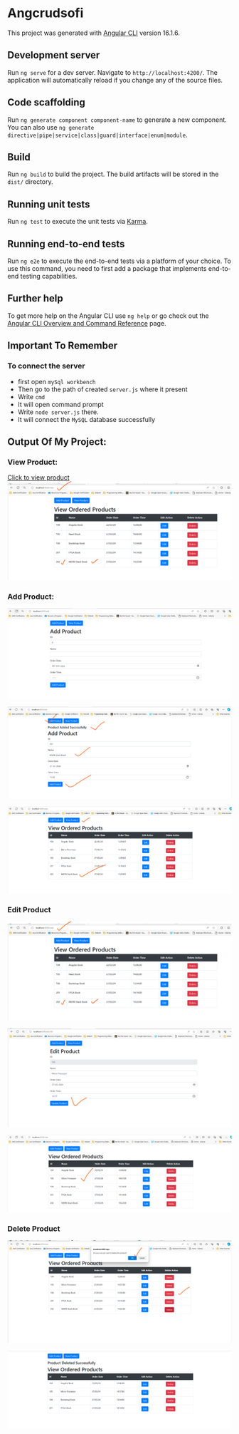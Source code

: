 

# Angcrudsofi
This project was generated with [Angular CLI](https://github.com/angular/angular-cli) version 16.1.6.

## Development server

Run `ng serve` for a dev server. Navigate to `http://localhost:4200/`. The application will automatically reload if you change any of the source files.

## Code scaffolding

Run `ng generate component component-name` to generate a new component. You can also use `ng generate directive|pipe|service|class|guard|interface|enum|module`.

## Build

Run `ng build` to build the project. The build artifacts will be stored in the `dist/` directory.

## Running unit tests

Run `ng test` to execute the unit tests via [Karma](https://karma-runner.github.io).

## Running end-to-end tests

Run `ng e2e` to execute the end-to-end tests via a platform of your choice. To use this command, you need to first add a package that implements end-to-end testing capabilities.

## Further help

To get more help on the Angular CLI use `ng help` or go check out the [Angular CLI Overview and Command Reference](https://angular.io/cli) page.

## Important To Remember
### To connect the server 
- first open `mySql workbench` 
- Then go to the path of created `server.js` where it present
- Write `cmd`
- It will open command prompt
- Write `node server.js` there.
- It will connect the `MySQL` database successfully


## Output Of My Project: 

### View Product: 
[Click to view product](http://localhost:4200/view) 
![View Product](img/view-product.png)

### Add Product:
![Add Product1](img/add-product.png)

![Add Product2](img/after-adding.png)

![Add Product3](img/view-list-products.png)

### Edit Product
![Edit Product1](img/view-product.png)

![Edit Product2](img/edit-product.png)

![Edit Product3](img/edited-product.png)

### Delete Product
![Delete Product1](img/delete-product.png)


![Delete Product](img/after-deletion.png)

